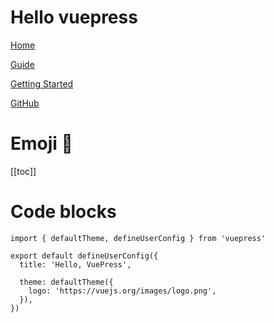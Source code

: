 # Hello vuepress

<!-- relative path -->

[Home](./README.md)

[Guide](./guide/README.md)

[Getting Started](./guide/getting-started.md)

<!-- URL -->

[GitHub](https://github.com)

# Emoji :clown_face:

[[toc]]

# Code blocks

```ts{1,6-8}
import { defaultTheme, defineUserConfig } from 'vuepress'

export default defineUserConfig({
  title: 'Hello, VuePress',

  theme: defaultTheme({
    logo: 'https://vuejs.org/images/logo.png',
  }),
})
```

